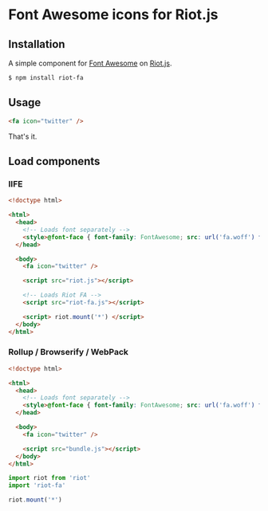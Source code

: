 # Font Awesome icons for Riot.js

## Installation

A simple component for [Font Awesome](https://fortawesome.github.io/Font-Awesome/) on [Riot.js](https://muut.com/riotjs/).

```bash
$ npm install riot-fa
```

## Usage

```html
<fa icon="twitter" />
```

That's it.

## Load components

### IIFE

```html
<!doctype html>

<html>
  <head>
    <!-- Loads font separately -->
    <style>@font-face { font-family: FontAwesome; src: url('fa.woff') format('woff') }</style>
  </head>

  <body>
    <fa icon="twitter" />

    <script src="riot.js"></script>

    <!-- Loads Riot FA -->
    <script src="riot-fa.js"></script>

    <script> riot.mount('*') </script>
  </body>
</html>
```

### Rollup / Browserify / WebPack

```html
<!doctype html>

<html>
  <head>
    <!-- Loads font separately -->
    <style>@font-face { font-family: FontAwesome; src: url('fa.woff') format('woff') }</style>
  </head>

  <body>
    <fa icon="twitter" />

    <script src="bundle.js"></script>
  </body>
</html>
```

```javascript
import riot from 'riot'
import 'riot-fa'

riot.mount('*')
```
